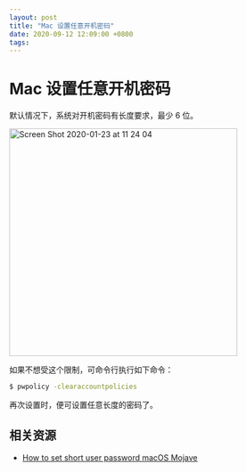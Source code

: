 ```yaml
---
layout: post
title: "Mac 设置任意开机密码"
date: 2020-09-12 12:09:00 +0800
tags: 
---
```

    
# Mac 设置任意开机密码

默认情况下，系统对开机密码有长度要求，最少 6 位。


<img width="409" alt="Screen Shot 2020-01-23 at 11 24 04" src="https://user-images.githubusercontent.com/3783096/72954566-bd354480-3dd3-11ea-88ec-196ae28c2961.png">


如果不想受这个限制，可命令行执行如下命令：

```sh
$ pwpolicy -clearaccountpolicies
```

再次设置时，便可设置任意长度的密码了。


## 相关资源

- [How to set short user password macOS Mojave ](https://apple.stackexchange.com/questions/337468/how-to-set-short-user-password-macos-mojave/345994#345994)

    